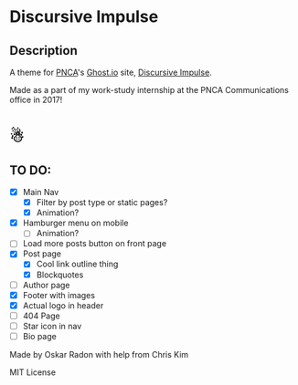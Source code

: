 # Discursive Impulse

## Description

A theme for [PNCA](http://pnca.edu/)'s [Ghost.io](http://ghost.io) site, [Discursive Impulse](http://www.discursiveimpulse.com/).

Made as a part of my work-study internship at the PNCA Communications office in 2017!

# ☃

## TO DO:
 - [x] Main Nav
   - [x] Filter by post type or static pages?
   - [x] Animation?
 - [x] Hamburger menu on mobile
   - [ ] Animation?
 - [ ] Load more posts button on front page
 - [x] Post page
   - [x] Cool link outline thing
   - [x] Blockquotes
 - [ ] Author page
 - [x] Footer with images
 - [x] Actual logo in header
 - [ ] 404 Page
 - [ ] Star icon in nav
 - [ ] Bio page

Made by Oskar Radon with help from Chris Kim

MIT License
